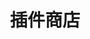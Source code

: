 ---
home: true
title: 插件商店
portfolio: false
icon: plug
content: doc
heroFullScreen: true

bgImage: https://theme-hope-assets.vuejs.press/bg/2-light.svg
bgImageDark: https://theme-hope-assets.vuejs.press/bg/2-dark.svg
bgImageStyle:
    background-attachment: fixed
heroText: 插件商店
tagline: 安装由官方/第三方开发的扩展来提高SRA的可用性与美观性<br>插件商店目前仅效果预览

highlights:
    - header: 插件列表
      bgImage: https://theme-hope-assets.vuejs.press/bg/4-light.svg
      bgImageDark: https://theme-hope-assets.vuejs.press/bg/4-dark.svg
      bgImageStyle:
        background-attachment: fixed
      features:
        - title: 错误分析器
          details: 分析错误并给出解决方案。<br>作者：EveGlowLuna<br>版本：0.2.0 alpha
          link: https://github.com
        - title: 资源收集助手
          details: 自动规划最优资源收集路线。<br>作者：Shasnow<br>版本：0.1
          link: https://github.com
---
